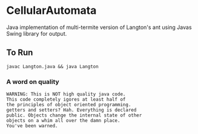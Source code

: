 # CellularAutomata
Java implementation of multi-termite version of Langton's ant
using Javas Swing library for output.

## To Run
```
javac Langton.java && java Langton
```

### A word on quality
```
WARNING: This is NOT high quality java code.
This code completely igores at least half of
the principles of object oriented programming.
getters and setters? Hah. Everything is declared 
public. Objects change the internal state of other 
objects on a whim all over the damn place. 
You've been warned.
```
